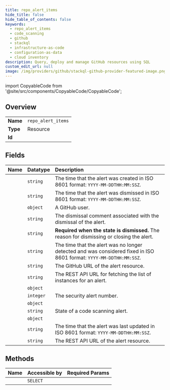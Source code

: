 ```yaml
---
title: repo_alert_items
hide_title: false
hide_table_of_contents: false
keywords:
  - repo_alert_items
  - code_scanning
  - github    
  - stackql
  - infrastructure-as-code
  - configuration-as-data
  - cloud inventory
description: Query, deploy and manage GitHub resources using SQL
custom_edit_url: null
image: /img/providers/github/stackql-github-provider-featured-image.png
---
```


import CopyableCode from '@site/src/components/CopyableCode/CopyableCode';




## Overview
<table><tbody>
<tr><td><b>Name</b></td><td><code>repo_alert_items</code></td></tr>
<tr><td><b>Type</b></td><td>Resource</td></tr>
<tr><td><b>Id</b></td><td><CopyableCode code="github.code_scanning.repo_alert_items" /></td></tr>
</tbody></table>

## Fields
| Name | Datatype | Description |
|:-----|:---------|:------------|
| <CopyableCode code="created_at" /> | `string` | The time that the alert was created in ISO 8601 format: `YYYY-MM-DDTHH:MM:SSZ`. |
| <CopyableCode code="dismissed_at" /> | `string` | The time that the alert was dismissed in ISO 8601 format: `YYYY-MM-DDTHH:MM:SSZ`. |
| <CopyableCode code="dismissed_by" /> | `object` | A GitHub user. |
| <CopyableCode code="dismissed_comment" /> | `string` | The dismissal comment associated with the dismissal of the alert. |
| <CopyableCode code="dismissed_reason" /> | `string` | **Required when the state is dismissed.** The reason for dismissing or closing the alert. |
| <CopyableCode code="fixed_at" /> | `string` | The time that the alert was no longer detected and was considered fixed in ISO 8601 format: `YYYY-MM-DDTHH:MM:SSZ`. |
| <CopyableCode code="html_url" /> | `string` | The GitHub URL of the alert resource. |
| <CopyableCode code="instances_url" /> | `string` | The REST API URL for fetching the list of instances for an alert. |
| <CopyableCode code="most_recent_instance" /> | `object` |  |
| <CopyableCode code="number" /> | `integer` | The security alert number. |
| <CopyableCode code="rule" /> | `object` |  |
| <CopyableCode code="state" /> | `string` | State of a code scanning alert. |
| <CopyableCode code="tool" /> | `object` |  |
| <CopyableCode code="updated_at" /> | `string` | The time that the alert was last updated in ISO 8601 format: `YYYY-MM-DDTHH:MM:SSZ`. |
| <CopyableCode code="url" /> | `string` | The REST API URL of the alert resource. |
## Methods
| Name | Accessible by | Required Params |
|:-----|:--------------|:----------------|
| <CopyableCode code="list_alerts_for_repo" /> | `SELECT` | <CopyableCode code="owner, repo" /> |
